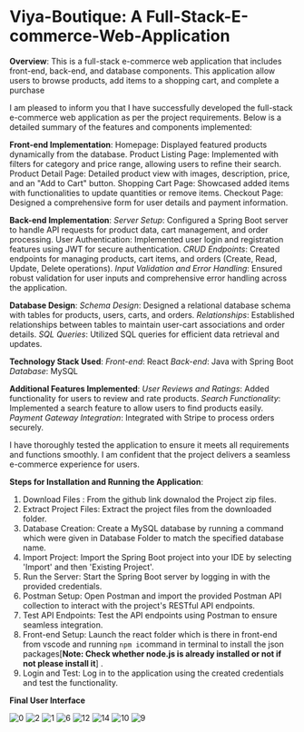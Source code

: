 # Viya-Boutique: A Full-Stack-E-commerce-Web-Application

**Overview**:
This is a full-stack e-commerce web application that includes front-end, back-end, and database components. This application allow users to browse products, add items to a shopping cart, and complete a purchase

I am pleased to inform you that I have successfully developed the full-stack e-commerce web application as per the project requirements. Below is a detailed summary of the features and components implemented:

**Front-end Implementation**:
Homepage:
Displayed featured products dynamically from the database.
Product Listing Page:
Implemented with filters for category and price range, allowing users to refine their search.
Product Detail Page:
Detailed product view with images, description, price, and an "Add to Cart" button.
Shopping Cart Page:
Showcased added items with functionalities to update quantities or remove items.
Checkout Page:
Designed a comprehensive form for user details and payment information.

**Back-end Implementation**:
_Server Setup_:
Configured a Spring Boot server to handle API requests for product data, cart management, and order processing.
User Authentication:
Implemented user login and registration features using JWT for secure authentication.
_CRUD Endpoints_:
Created endpoints for managing products, cart items, and orders (Create, Read, Update, Delete operations).
_Input Validation and Error Handling_:
Ensured robust validation for user inputs and comprehensive error handling across the application.

**Database Design**:
_Schema Design_:
Designed a relational database schema with tables for products, users, carts, and orders.
_Relationships_:
Established relationships between tables to maintain user-cart associations and order details.
_SQL Queries_:
Utilized SQL queries for efficient data retrieval and updates.

**Technology Stack Used**:
_Front-end_: React
_Back-end_: Java with Spring Boot
_Database_: MySQL

**Additional Features Implemented**:
_User Reviews and Ratings_:
Added functionality for users to review and rate products.
_Search Functionality_:
Implemented a search feature to allow users to find products easily.
_Payment Gateway Integration_:
Integrated with Stripe to process orders securely.

I have thoroughly tested the application to ensure it meets all requirements and functions smoothly. I am confident that the project delivers a seamless e-commerce experience for users.

**Steps for Installation and Running the Application**:
1. Download Files : From the github link downalod the Project zip files. 
2. Extract Project Files: Extract the project files from the downloaded folder.
3. Database Creation: Create a MySQL database by running a command which were given in Database Folder to match the specified database name.
4. Import Project: Import the Spring Boot project into your IDE by selecting 'Import' and then 'Existing Project'.
5. Run the Server: Start the Spring Boot server by logging in with the provided credentials.
6. Postman Setup: Open Postman and import the provided Postman API collection to interact with the project's RESTful API endpoints.
7. Test API Endpoints: Test the API endpoints using Postman to ensure seamless integration.
8. Front-end Setup: Launch the react folder which is there in front-end from vscode and running `npm i`command in terminal to install the json packages[**Note: Check whether node.js is already installed or not if not please install it**] .
8. Login and Test: Log in to the application using the created credentials and test the functionality.


**Final User Interface**

![0](https://github.com/divyasripoloju/Viya-Boutique/assets/139854201/14fd8997-20fd-4d47-a871-e2beec0218ab)
![2](https://github.com/divyasripoloju/Viya-Boutique/assets/139854201/a15202c7-e221-423b-ade2-9b898f82e50a)
![1](https://github.com/divyasripoloju/Viya-Boutique/assets/139854201/f07227e1-1ac7-4c18-8b3c-b6d3410be885)
![6](https://github.com/divyasripoloju/Viya-Boutique/assets/139854201/1c92a05c-491e-41f3-a34f-afa936b1b895)
![12](https://github.com/divyasripoloju/Viya-Boutique/assets/139854201/5ee3f0a4-80b2-43e1-a9f1-b75b2d5241d5)
![14](https://github.com/divyasripoloju/Viya-Boutique/assets/139854201/e60417f0-a014-481f-9f75-6793906f024a)
![10](https://github.com/divyasripoloju/Viya-Boutique/assets/139854201/e4fbfe4e-adfc-4867-9390-45db577d90d5)
![9](https://github.com/divyasripoloju/Viya-Boutique/assets/139854201/d3dc6521-091c-4fb9-8e55-3da40891ff4b)


